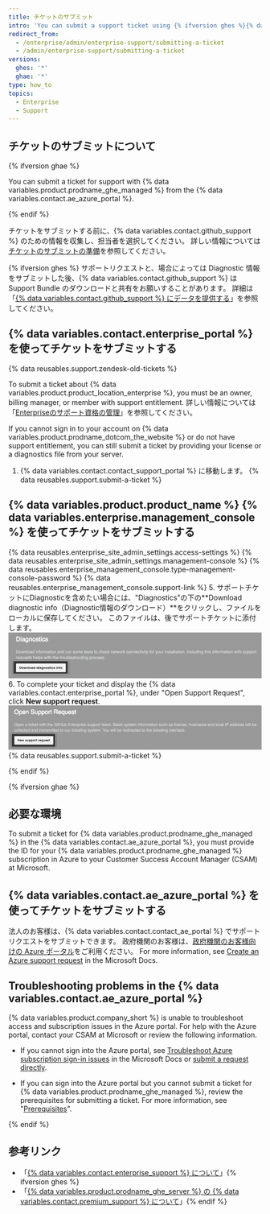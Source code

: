 ```yaml
---
title: チケットのサブミット
intro: 'You can submit a support ticket using {% ifversion ghes %}{% data variables.product.prodname_ghe_server %} {% data variables.enterprise.management_console %} or the support portal{% elsif ghae %}{% data variables.contact.ae_azure_portal %}{% endif %}.'
redirect_from:
  - /enterprise/admin/enterprise-support/submitting-a-ticket
  - /admin/enterprise-support/submitting-a-ticket
versions:
  ghes: '*'
  ghae: '*'
type: how_to
topics:
  - Enterprise
  - Support
---
```


## チケットのサブミットについて

{% ifversion ghae %}

You can submit a ticket for support with {% data variables.product.prodname_ghe_managed %} from the {% data variables.contact.ae_azure_portal %}.

{% endif %}

チケットをサブミットする前に、{% data variables.contact.github_support %} のための情報を収集し、担当者を選択してください。 詳しい情報については[チケットのサブミットの準備](/enterprise/admin/guides/enterprise-support/preparing-to-submit-a-ticket)を参照してください。

{% ifversion ghes %}
サポートリクエストと、場合によっては Diagnostic 情報をサブミットした後、{% data variables.contact.github_support %} は Support Bundle のダウンロードと共有をお願いすることがあります。 詳細は「[{% data variables.contact.github_support %} にデータを提供する](/enterprise/admin/guides/enterprise-support/providing-data-to-github-support)」を参照してください。

## {% data variables.contact.enterprise_portal %} を使ってチケットをサブミットする

{% data reusables.support.zendesk-old-tickets %}

To submit a ticket about {% data variables.product.product_location_enterprise %}, you must be an owner, billing manager, or member with support entitlement. 詳しい情報については「[Enterpriseのサポート資格の管理](/enterprise-cloud@latest/admin/user-management/managing-users-in-your-enterprise/managing-support-entitlements-for-your-enterprise)」を参照してください。

If you cannot sign in to your account on {% data variables.product.prodname_dotcom_the_website %} or do not have support entitlement, you can still submit a ticket by providing your license or a diagnostics file from your server.

1. {% data variables.contact.contact_support_portal %} に移動します。
{% data reusables.support.submit-a-ticket %}

## {% data variables.product.product_name %} {% data variables.enterprise.management_console %} を使ってチケットをサブミットする

{% data reusables.enterprise_site_admin_settings.access-settings %}
{% data reusables.enterprise_site_admin_settings.management-console %}
{% data reusables.enterprise_management_console.type-management-console-password %}
{% data reusables.enterprise_management_console.support-link %}
5. サポートチケットにDiagnosticを含めたい場合には、"Diagnostics"の下の**Download diagnostic info（Diagnostic情報のダウンロード）**をクリックし、ファイルをローカルに保存してください。 このファイルは、後でサポートチケットに添付します。 ![Diagnostics 情報をダウンロードするボタン](/assets/images/enterprise/support/download-diagnostics-info-button.png)
6. To complete your ticket and display the {% data variables.contact.enterprise_portal %}, under "Open Support Request", click **New support request**. ![サポートリクエストをオープンするボタン](/assets/images/enterprise/management-console/open-support-request.png)
{% data reusables.support.submit-a-ticket %}

{% endif %}

{% ifversion ghae %}

## 必要な環境

To submit a ticket for {% data variables.product.prodname_ghe_managed %} in the {% data variables.contact.ae_azure_portal %}, you must provide the ID for your {% data variables.product.prodname_ghe_managed %} subscription in Azure to your Customer Success Account Manager (CSAM) at Microsoft.

## {% data variables.contact.ae_azure_portal %} を使ってチケットをサブミットする

法人のお客様は、{% data variables.contact.contact_ae_portal %} でサポートリクエストをサブミットできます。 政府機関のお客様は、[政府機関のお客様向けの Azure ポータル](https://portal.azure.us/#blade/Microsoft_Azure_Support/HelpAndSupportBlade)をご利用ください。 For more information, see [Create an Azure support request](https://docs.microsoft.com/azure/azure-portal/supportability/how-to-create-azure-support-request) in the Microsoft Docs.

## Troubleshooting problems in the {% data variables.contact.ae_azure_portal %}

{% data variables.product.company_short %} is unable to troubleshoot access and subscription issues in the Azure portal. For help with the Azure portal, contact your CSAM at Microsoft or review the following information.

- If you cannot sign into the Azure portal, see [Troubleshoot Azure subscription sign-in issues](https://docs.microsoft.com/en-US/azure/cost-management-billing/manage/troubleshoot-sign-in-issue) in the Microsoft Docs or [submit a request directly](https://support.microsoft.com/en-us/supportrequestform/84faec50-2cbc-9b8a-6dc1-9dc40bf69178).

- If you can sign into the Azure portal but you cannot submit a ticket for {% data variables.product.prodname_ghe_managed %}, review the prerequisites for submitting a ticket. For more information, see "[Prerequisites](#prerequisites)".

{% endif %}

## 参考リンク

- 「[{% data variables.contact.enterprise_support %} について](/enterprise/admin/guides/enterprise-support/about-github-enterprise-support)」{% ifversion ghes %}
- 「[{% data variables.product.prodname_ghe_server %} の {% data variables.contact.premium_support %} について](/enterprise/admin/guides/enterprise-support/about-github-premium-support-for-github-enterprise-server)」{% endif %}
